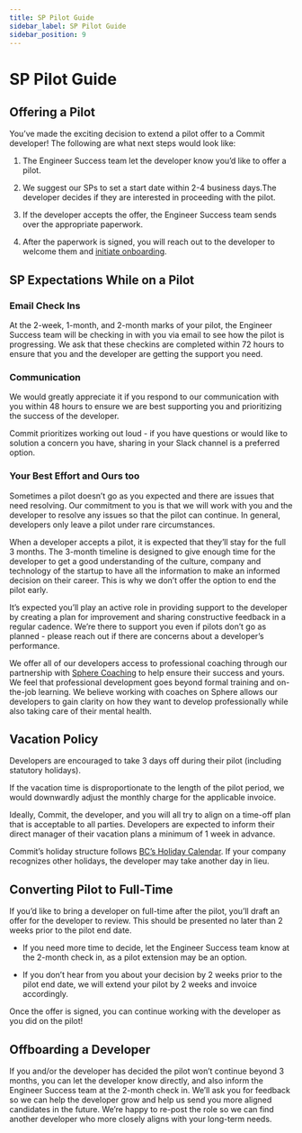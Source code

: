 ```yaml
---
title: SP Pilot Guide
sidebar_label: SP Pilot Guide
sidebar_position: 9
---
```


# SP Pilot Guide

## Offering a Pilot

You’ve made the exciting decision to extend a pilot offer to a Commit developer! The following are what next steps would look like:

1.  The Engineer Success team let the developer know you’d like to offer a pilot.

2.  We suggest our SPs to set a start date within 2-4 business days.The developer decides if they are interested in proceeding with the pilot.
  
3.  If the developer accepts the offer, the Engineer Success team sends over the appropriate paperwork.
    
4.  After the paperwork is signed, you will reach out to the developer to welcome them and [initiate onboarding](https://docs.commit.dev/sps/onboarding-new-employee).
    

## SP Expectations While on a Pilot

### Email Check Ins​

At the 2-week, 1-month, and 2-month marks of your pilot, the Engineer Success team will be checking in with you via email to see how the pilot is progressing. We ask that these checkins are completed within 72 hours to ensure that you and the developer are getting the support you need.

### Communication

We would greatly appreciate it if you respond to our communication with you within 48 hours to ensure we are best supporting you and prioritizing the success of the developer.

Commit prioritizes working out loud - if you have questions or would like to solution a concern you have, sharing in your Slack channel is a preferred option.

### Your Best Effort and Ours too

Sometimes a pilot doesn’t go as you expected and there are issues that need resolving. Our commitment to you is that we will work with you and the developer to resolve any issues so that the pilot can continue. In general, developers only leave a pilot under rare circumstances.

When a developer accepts a pilot, it is expected that they’ll stay for the full 3 months. The 3-month timeline is designed to give enough time for the developer to get a good understanding of the culture, company and technology of the startup to have all the information to make an informed decision on their career. This is why we don’t offer the option to end the pilot early.

It’s expected you’ll play an active role in providing support to the developer by creating a plan for improvement and sharing constructive feedback in a regular cadence. We’re there to support you even if pilots don’t go as planned - please reach out if there are concerns about a developer’s performance.

We offer all of our developers access to professional coaching through our partnership with [Sphere Coaching](https://sphere.guide/) to help ensure their success and yours. We feel that professional development goes beyond formal training and on-the-job learning. We believe working with coaches on Sphere allows our developers to gain clarity on how they want to develop professionally while also taking care of their mental health.  

## Vacation Policy

Developers are encouraged to take 3 days off during their pilot (including statutory holidays).

If the vacation time is disproportionate to the length of the pilot period, we would downwardly adjust the monthly charge for the applicable invoice.

Ideally, Commit, the developer, and you will all try to align on a time-off plan that is acceptable to all parties. Developers are expected to inform their direct manager of their vacation plans a minimum of 1 week in advance.

Commit’s holiday structure follows [BC’s Holiday Calendar](https://www2.gov.bc.ca/gov/content/employment-business/employment-standards-advice/employment-standards/statutory-holidays). If your company recognizes other holidays, the developer may take another day in lieu.


## Converting Pilot to Full-Time

If you’d like to bring a developer on full-time after the pilot, you’ll draft an offer for the developer to review. This should be presented no later than 2 weeks prior to the pilot end date.

-   If you need more time to decide, let the Engineer Success team know at the 2-month check in, as a pilot extension may be an option.
    
-   If you don’t hear from you about your decision by 2 weeks prior to the pilot end date, we will extend your pilot by 2 weeks and invoice accordingly.
 
Once the offer is signed, you can continue working with the developer as you did on the pilot!

## Offboarding a Developer

If you and/or the developer has decided the pilot won’t continue beyond 3 months, you can let the developer know directly, and also inform the Engineer Success team at the 2-month check in. We’ll ask you for feedback so we can help the developer grow and help us send you more aligned candidates in the future. We’re happy to re-post the role so we can find another developer who more closely aligns with your long-term needs.
